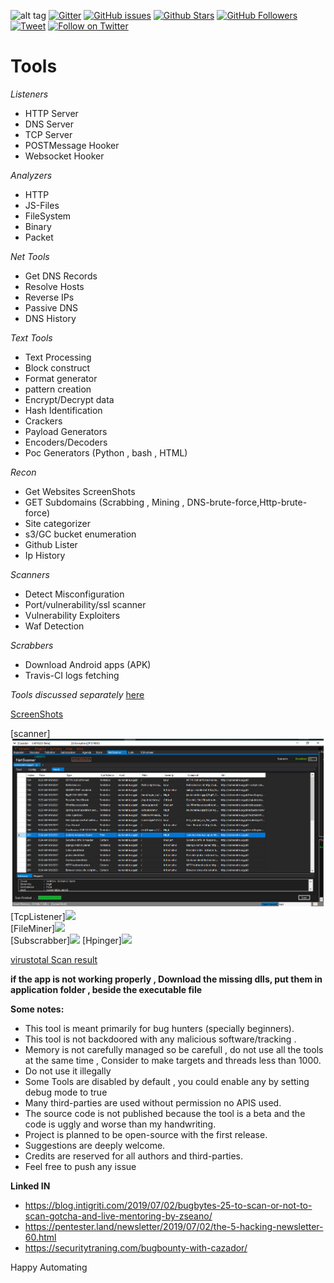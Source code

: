
![alt tag](https://github.com/YasserGersy/cazador_unr/blob/master/imgs/cazador.png?raw=true)
[![Gitter](https://badges.gitter.im/cazadorapp/community.svg)](https://gitter.im/cazadorapp/community?utm_source=badge&utm_medium=badge&utm_campaign=pr-badge)
[![GitHub issues](https://img.shields.io/github/issues/YasserGersy/cazador_unr.svg)](https://github.com/YasserGersy/cazador_unr/issues)
[![Github Stars](https://img.shields.io/github/stars/YasserGersy/cazador_unr.svg?style=social&label=Stars)](https://github.com/YasserGersy/cazador_unr/)
[![GitHub Followers](https://img.shields.io/github/followers/YasserGersy.svg?style=social&label=Follow)](https://github.com/YasserGersy/cazador_unr/)
[![Tweet](https://img.shields.io/twitter/url/http/YasserGersy.svg?style=social)](https://twitter.com/intent/tweet?original_referer=https%3A%2F%2Fdeveloper.twitter.com%2Fen%2Fdocs%2Ftwitter-for-websites%2Ftweet-button%2Foverview&ref_src=twsrc%5Etfw&text=Cazador%20-%20Automated%20Pentest%20Recon%20Scanner&tw_p=tweetbutton&url=https%3A%2F%2Fgithub.com%2FYasserGersy%2Fcazador_unr)
[![Follow on Twitter](https://img.shields.io/twitter/follow/YasserGersy.svg?style=social&label=Follow)](https://twitter.com/intent/follow?screen_name=YasserGersy)


 


# Tools

*Listeners*
- HTTP Server
- DNS Server
- TCP Server
- POSTMessage Hooker
- Websocket Hooker

*Analyzers*
- HTTP
- JS-Files
- FileSystem
- Binary
- Packet

*Net Tools*
- Get DNS Records
- Resolve Hosts
- Reverse IPs
- Passive DNS
- DNS History

*Text Tools*
- Text Processing
- Block construct
- Format generator
- pattern creation
- Encrypt/Decrypt data
- Hash Identification
- Crackers
- Payload Generators
- Encoders/Decoders
- Poc Generators (Python , bash , HTML)

*Recon*
- Get Websites ScreenShots
- GET Subdomains (Scrabbing , Mining , DNS-brute-force,Http-brute-force)
 - Site categorizer
- s3/GC bucket enumeration
- Github Lister
- Ip History

 *Scanners*
- Detect Misconfiguration
- Port/vulnerability/ssl scanner
- Vulnerability Exploiters
- Waf Detection

*Scrabbers*
- Download Android apps (APK)
- Travis-CI logs fetching

 
*Tools discussed separately* [here](https://github.com/YasserGersy/cazador_unr/tree/master/doc)

 <a href="/imgs" >ScreenShots </a>



<!-- [Dig] <img src="https://github.com/YasserGersy/cazador_unr/raw/master/imgs/Dig0.png"/> -->
[scanner]<img src="https://github.com/YasserGersy/cazador_unr/blob/master/imgs/scanner0.png" />
[TcpListener]<img src="https://github.com/YasserGersy/cazador_unr/blob/master/imgs/tcplistener3.png"/>  
[FileMiner]<img src="https://github.com/YasserGersy/cazador_unr/raw/master/imgs/FIleMiner.png"/>  
[Subscrabber]<img src="https://raw.githubusercontent.com/YasserGersy/cazador_unr/master/imgs/Subscrabber.png" />
[Hpinger]<img src="https://github.com/YasserGersy/cazador_unr/blob/master/imgs/pinger0.png?raw=true" />



<a href="https://www.virustotal.com/gui/file/0a59af8b6c192e4a8c02eea5d11737defce08adae1fdf4abd5cc50a4554d7a3d/detection" >virustotal Scan result</a>


**if the app is not working properly , Download the missing dlls, put them in application folder , beside the executable file**

**Some notes:**

- This tool is meant primarily for bug hunters (specially beginners).
- This tool is not backdoored with any malicious software/tracking .
- Memory is not carefully managed so be carefull , do not use all the tools at the same time , Consider to make targets and  threads less than 1000.
- Do not use it illegally
- Some Tools are disabled by default , you could enable any by setting debug mode to true
- Many third-parties are used without permission no APIS used.
- The source code is not published because the tool is a beta and the code is uggly and worse than my handwriting.
- Project is planned to be open-source with the first release.
- Suggestions are deeply welcome.
- Credits are reserved for all authors and third-parties.
- Feel free to push any issue

**Linked IN**
- https://blog.intigriti.com/2019/07/02/bugbytes-25-to-scan-or-not-to-scan-gotcha-and-live-mentoring-by-zseano/
- https://pentester.land/newsletter/2019/07/02/the-5-hacking-newsletter-60.html
- https://securitytraning.com/bugbounty-with-cazador/

Happy Automating 
